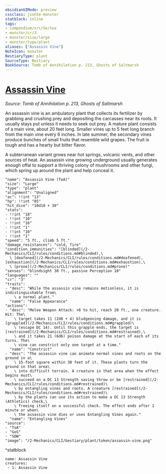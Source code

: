 ```yaml
---
obsidianUIMode: preview
cssclass: json5e-monster
statblock: inline
tags:
- compendium/src/5e/toa
- monster/cr/3
- monster/size/large
- monster/type/plant
aliases: ["Assassin Vine"]
NoteIcon: monster
BestiaryType: plant
SourceType: Bestiary
BookSource: Tomb of Annihilation p. 213, Ghosts of Saltmarsh
---
```

# [Assassin Vine](2-Mechanics/CLI/bestiary/plant/assassin-vine-toa.md)
*Source: Tomb of Annihilation p. 213, Ghosts of Saltmarsh*  

An assassin vine is an ambulatory plant that collects its fertilizer by grabbing and crushing prey and depositing the carcasses near its roots. It usually stays put unless it needs to seek out prey. A mature plant consists of a main vine, about 20 feet long. Smaller vines up to 5 feet long branch from the main vine every 6 inches. In late summer, the secondary vines produce bunches of small fruits that resemble wild grapes. The fruit is tough and has a hearty but bitter flavor.

A subterranean variant grows near hot springs, volcanic vents, and other sources of heat. An assassin vine growing underground usually generates enough offal to support a thriving colony of mushrooms and other fungi, which spring up around the plant and help conceal it.

```statblock
"name": "Assassin Vine (ToA)"
"size": "Large"
"type": "plant"
"alignment": "Unaligned"
"ac": !!int "13"
"hp": !!int "85"
"hit_dice": "10d10 + 30"
"stats":
- !!int "18"
- !!int "10"
- !!int "16"
- !!int "1"
- !!int "10"
- !!int "1"
"speed": "5 ft., climb 5 ft."
"damage_resistances": "cold, fire"
"condition_immunities": "[blinded](/2-Mechanics/CLI/rules/conditions.md#blinded),\
  \ [deafened](/2-Mechanics/CLI/rules/conditions.md#deafened), [exhaustion](/2-Mechanics/CLI/rules/conditions.md#exhaustion),\
  \ [prone](/2-Mechanics/CLI/rules/conditions.md#prone)"
"senses": "blindsight 30 ft., passive Perception 10"
"languages": ""
"cr": "3"
"traits":
- "desc": "While the assassin vine remains motionless, it is indistinguishable from\
    \ a normal plant."
  "name": "False Appearance"
"actions":
- "desc": "Melee Weapon Attack: +6 to hit, reach 20 ft., one creature. Hit: The\
    \ target takes 11 (2d6 + 4) bludgeoning damage, and it is [grappled](/2-Mechanics/CLI/rules/conditions.md#grappled)\
    \ (escape DC 14). Until this grapple ends, the target is [restrained](/2-Mechanics/CLI/rules/conditions.md#restrained),\
    \ and it takes 21 (6d6) poison damage at the start of each of its turns. The\
    \ vine can constrict only one target at a time."
  "name": "Constrict"
- "desc": "The assassin vine can animate normal vines and roots on the ground in a\
    \ 15-foot square within 30 feet of it. These plants turn the ground in that area\
    \ into difficult terrain. A creature in that area when the effect begins must\
    \ succeed on a DC 13 Strength saving throw or be [restrained](/2-Mechanics/CLI/rules/conditions.md#restrained)\
    \ by entangling vines and roots. A creature [restrained](/2-Mechanics/CLI/rules/conditions.md#restrained)\
    \ by the plants can use its action to make a DC 13 Strength (Athletics) check,\
    \ freeing itself on a successful check. The effect ends after 1 minute or when\
    \ the assassin vine dies or uses Entangling Vines again."
  "name": "Entangling Vines"
"source":
- "ToA"
- "GoS"
- "SDW"
"image": "/2-Mechanics/CLI/bestiary/plant/token/assassin-vine.png"
```
^statblock

```encounter-table
name: Assassin Vine
creatures:
 - 1: Assassin Vine
```